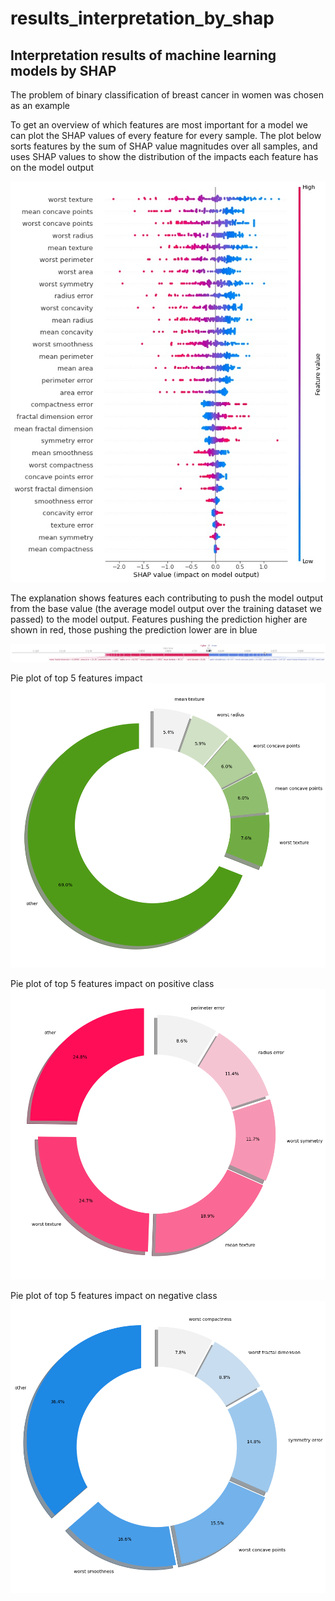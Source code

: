 # results_interpretation_by_shap
## Interpretation results of machine learning models by SHAP
The problem of binary classification of breast cancer in women was chosen as an example


To get an overview of which features are most important for a model we can plot the SHAP values of every feature for every sample. The plot below sorts features by the sum of SHAP value magnitudes over all samples, and uses SHAP values to show the distribution of the impacts each feature has on the model output

![Screenshot](summary_plot.jpeg)


The explanation shows features each contributing to push the model output from the base value (the average model output over the training dataset we passed) to the model output. Features pushing the prediction higher are shown in red, those pushing the prediction lower are in blue

![Screenshot](screen_of_single_plot_html.jpeg)


Pie plot of top 5 features impact
![Screenshot](pie_all_impact.png)


Pie plot of top 5 features impact on positive class
![Screenshot](pos.png)


Pie plot of top 5 features impact on negative class
![Screenshot](neg.png)
